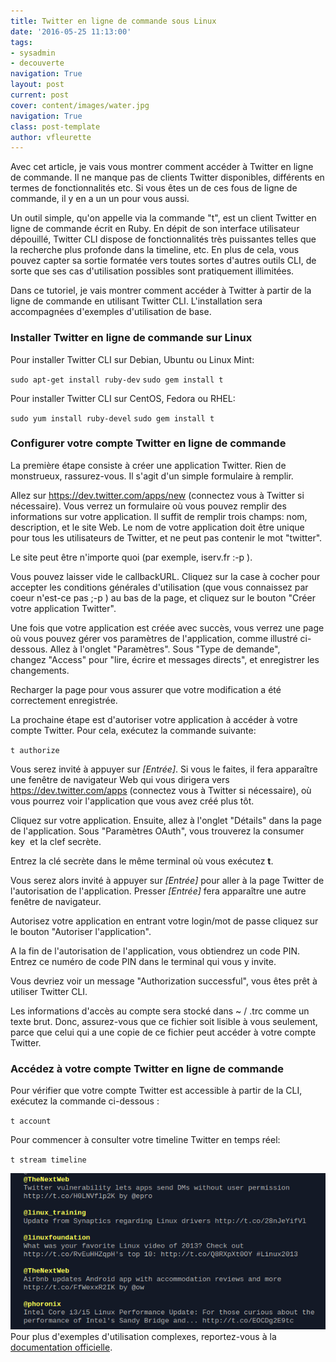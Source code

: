 ```yaml
---
title: Twitter en ligne de commande sous Linux
date: '2016-05-25 11:13:00'
tags:
- sysadmin
- decouverte
navigation: True
layout: post
current: post
cover: content/images/water.jpg
navigation: True
class: post-template
author: vfleurette
---
```


Avec cet article, je vais vous montrer comment accéder à Twitter en ligne de commande. Il ne manque pas de clients Twitter disponibles, différents en termes de fonctionnalités etc. Si vous êtes un de ces fous de ligne de commande, il y en a un un pour vous aussi.

Un outil simple, qu'on appelle via la commande "t", est un client Twitter en ligne de commande écrit en Ruby. En dépit de son interface utilisateur dépouillé, Twitter CLI dispose de fonctionnalités très puissantes telles que la recherche plus profonde dans la timeline, etc. En plus de cela, vous pouvez capter sa sortie formatée vers toutes sortes d'autres outils CLI, de sorte que ses cas d'utilisation possibles sont pratiquement illimitées.

Dans ce tutoriel, je vais montrer comment accéder à Twitter à partir de la ligne de commande en utilisant Twitter CLI. L'installation sera accompagnées d'exemples d'utilisation de base.

### **Installer Twitter en ligne de commande sur Linux**

  
Pour installer Twitter CLI sur Debian, Ubuntu ou Linux Mint:

`sudo apt-get install ruby-dev`
`sudo gem install t`

  
Pour installer Twitter CLI sur CentOS, Fedora ou RHEL:

`sudo yum install ruby-devel`
`sudo gem install t`

### **Configurer votre compte Twitter en ligne de commande**

  
La première étape consiste à créer une application Twitter. Rien de monstrueux, rassurez-vous. Il s'agit d'un simple formulaire à remplir.

Allez sur https://dev.twitter.com/apps/new (connectez vous à Twitter si nécessaire). Vous verrez un formulaire où vous pouvez remplir des informations sur votre application. Il suffit de remplir trois champs: nom, description, et le site Web. Le nom de votre application doit être unique pour tous les utilisateurs de Twitter, et ne peut pas contenir le mot "twitter".

Le site peut être n'importe quoi (par exemple, iserv.fr :-p ).

Vous pouvez laisser vide le callbackURL. Cliquez sur la case à cocher pour accepter les conditions générales d'utilisation (que vous connaissez par coeur n'est-ce pas ;-p ) au bas de la page, et cliquez sur le bouton "Créer votre application Twitter".

Une fois que votre application est créée avec succès, vous verrez une page où vous pouvez gérer vos paramètres de l'application, comme illustré ci-dessous. Allez à l'onglet "Paramètres". Sous "Type de demande", changez "Access" pour "lire, écrire et messages directs", et enregistrer les changements.

Recharger la page pour vous assurer que votre modification a été correctement enregistrée.

La prochaine étape est d'autoriser votre application à accéder à votre compte Twitter. Pour cela, exécutez la commande suivante:

`t authorize`
  
Vous serez invité à appuyer sur _\[Entrée\]_. Si vous le faites, il fera apparaître une fenêtre de navigateur Web qui vous dirigera vers https://dev.twitter.com/apps (connectez vous à Twitter si nécessaire), où vous pourrez voir l'application que vous avez créé plus tôt.

Cliquez sur votre application. Ensuite, allez à l'onglet "Détails" dans la page de l'application. Sous "Paramètres OAuth", vous trouverez la consumer key  et la clef secrète.

Entrez la clé secrète dans le même terminal où vous exécutez **t**.

Vous serez alors invité à appuyer sur _\[Entrée\]_ pour aller à la page Twitter de l'autorisation de l'application. Presser _\[Entrée\]_ fera apparaître une autre fenêtre de navigateur.

Autorisez votre application en entrant votre login/mot de passe cliquez sur le bouton "Autoriser l'application".

A la fin de l'autorisation de l'application, vous obtiendrez un code PIN. Entrez ce numéro de code PIN dans le terminal qui vous y invite.

Vous devriez voir un message "Authorization successful", vous êtes prêt à utiliser Twitter CLI.

Les informations d'accès au compte sera stocké dans ~ / .trc comme un texte brut. Donc, assurez-vous que ce fichier soit lisible à vous seulement, parce que celui qui a une copie de ce fichier peut accéder à votre compte Twitter.

### Accédez à votre compte Twitter en ligne de commande

  
Pour vérifier que votre compte Twitter est accessible à partir de la CLI, exécutez la commande ci-dessous :

`t account`

  
Pour commencer à consulter votre timeline Twitter en temps réel:

`t stream timeline`

![timeline twitter](/content/images/2018/02/11378568535_4ea0bf8785_o.png)
Pour plus d'exemples d'utilisation complexes, reportez-vous à la [documentation officielle](https://github.com/sferik/t/blob/master/README.md).